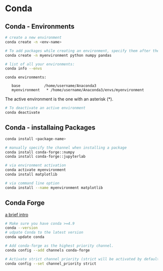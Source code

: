 # Conda

## Conda - Environments

```bash
# create a new environment
conda create -n <env-name>

# To add packages while creating an environment, specify them after the environment name:
conda create -n myenvironment python numpy pandas
```

```bash
# list of all your environments:
conda info --envs
```

```
conda environments:

   base           /home/username/Anaconda3
   myenvironment   * /home/username/Anaconda3/envs/myenvironment
```

The active environment is the one with an asterisk (*).

```bash
# To deactivate an active environment
conda deactivate
```

## Conda - installaing Packages

```bash
conda install <package-name>

# manually specify the channel when installing a package
conda install conda-forge::numpy
conda install conda-forge::jupyterlab

# via environment activation
conda activate myenvironment
conda install matplotlib

# via command line option
conda install --name myenvironment matplotlib
```

## Conda Forge

[a brief intro](https://conda-forge.org/docs/user/introduction.html)

```bash
# Make sure you have conda >=4.9
conda --version
# udpate Conda to the latest version
conda update conda

# Add conda-forge as the highest priority channel.
conda config --add channels conda-forge

# Activate strict channel priority (strict will be activated by default in conda 5.0).
conda config --set channel_priority strict
```



